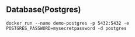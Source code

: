 ## Database(Postgres)
`docker run --name demo-postgres -p 5432:5432 -e POSTGRES_PASSWORD=mysecretpassword -d postgres`